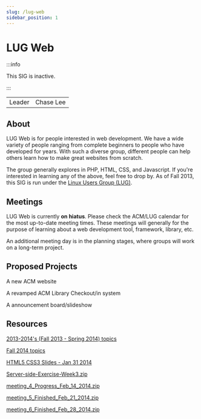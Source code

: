 ```yaml
---
slug: /lug-web
sidebar_position: 1
---
```


# LUG Web

:::info

This SIG is inactive.

:::

|        |           |
| ------ | --------- |
| Leader | Chase Lee |

## About

LUG Web is for people interested in web development. We have a wide variety of people ranging from complete beginners to people who have developed for years. With such a diverse group, different people can help others learn how to make great websites from scratch.

The group generally explores in PHP, HTML, CSS, and Javascript. If you're interested in learning any of the above, feel free to drop by. As of Fall 2013, this SIG is run under the [Linux Users Group (LUG)](https://lug.cs.uic.edu).

## Meetings

LUG Web is currently **on hiatus**. Please check the ACM/LUG calendar for the most up-to-date meeting times. These meetings will generally for the purpose of learning about a web development tool, framework, library, etc.

An additional meeting day is in the planning stages, where groups will work on a long-term project.

## Proposed Projects

A new ACM website

A revamped ACM Library Checkout/in system

A announcement board/slideshow

## Resources

[2013-2014's (Fall 2013 - Spring 2014) topics](/sigs/lug-web/2013-2014-topic-archives)

[Fall 2014 topics](/sigs/lug-web/fall-2014-archive)

[HTML5 CSS3 Slides - Jan 31 2014](/media/Sig_Web_Meeting_2.pptx)

[Server-side-Exercise-Week3.zip](/media/Server-side-Exercise-Week3.zip)

[meeting_4_Progress_Feb_14_2014.zip](/media/meeting_4_Progress_Feb_14_2014.zip)

[meeting_5_Finished_Feb_21_2014.zip](/media/meeting_5_Finished_Feb_21_2014.zip)

[meeting_6_Finished_Feb_28_2014.zip](/media/meeting_6_Finished_Feb_28_2014.zip)
